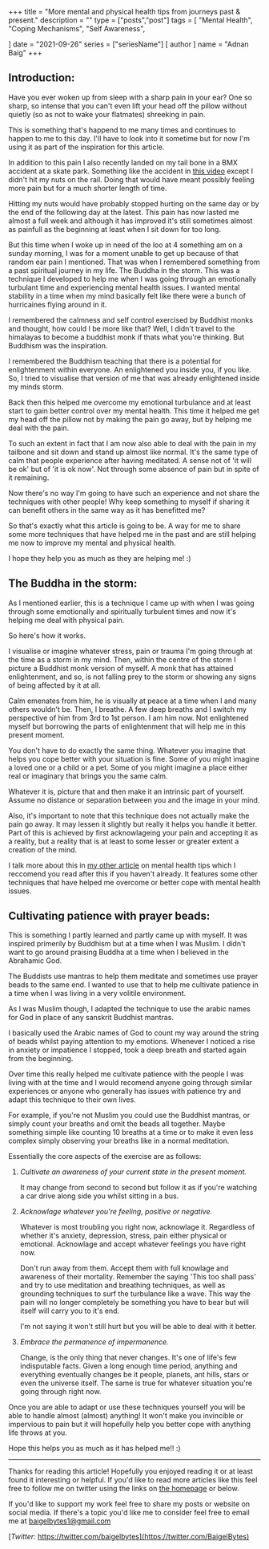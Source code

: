 +++
title = "More mental and physical health tips from journeys past & present."
description = ""
type = ["posts","post"]
tags = [
    "Mental Health",
    "Coping Mechanisms",
    "Self Awareness",
    
]
date = "2021-09-26"
series = ["seriesName"]
[ author ]
  name = "Adnan Baig"
+++

## Introduction:

Have you ever woken up from sleep with a sharp pain in your ear? One so sharp, so intense that you can't even lift your head off the pillow without quietly (so as not to wake your flatmates) shreeking in pain.

This is something that's happend to me many times and continues to happen to me to this day. I'll have to look into it sometime but for now I'm using it as part of the inspiration for this article.

In addition to this pain I also recently landed on my tail bone in a BMX accident at a skate park. Something like the accident in [this video](https://youtu.be/ZGKMn8uXy2Q) except I didn't hit my nuts on the rail. Doing that would have meant possibly feeling more pain but for a much shorter length of time.

Hitting my nuts would have probably stopped hurting on the same day or by the end of the following day at the latest. This pain has now lasted me almost a full week and although it has improved it's still sometimes almost as painfull as the beginning at least when I sit down for too long.

But this time when I woke up in need of the loo at 4 something am on a sunday morning, I was for a moment unable to get up because of that random ear pain I mentioned. That was when I remembered something from a past spiritual journey in my life. The Buddha in the storm. This was a technique I developed to help me when I was going through an emotionally turbulant time and experiencing mental health issues. I wanted mental stability in a time when my mind basically felt like there were a bunch of hurricaines flying around in it.

I remembered the calmness and self control exercised by Buddhist monks and thought, how could I be more like that? Well, I didn't travel to the himalayas to become a buddhist monk if thats what you're thinking. But Buddhism was the inspiration.

I remembered the Buddhism teaching that there is a potential for enlightenment within everyone. An enlightened you inside you, if you like. So, I tried to visualise that version of me that was already enlightened inside my minds storm.

Back then this helped me overcome my emotional turbulance and at least start to gain better control over my mental health. This time it helped me get my head off the pillow not by making the pain go away, but by helping me deal with the pain.

To such an extent in fact that I am now also able to deal with the pain in my tailbone and sit down and stand up almost like normal. It's the same type of calm that people experience after having meditated. A sense not of 'it will be ok' but of 'it is ok now'. Not through some absence of pain but in spite of it remaining.

Now there's no way I'm going to have such an experience and not share the techniques with other people! Why keep something to myself if sharing it can benefit others in the same way as it has benefitted me?

So that's exactly what this article is going to be. A way for me to share some more techniques that have helped me in the past and are still helping me now to improve my mental and physical health.

I hope they help you as much as they are helping me! :) 

## The Buddha in the storm:

As I mentioned earlier, this is a technique I came up with when I was going through some emotionally and spiritually turbulent times and now it's helping me deal with physical pain.

So here's how it works.

I visualise or imagine whatever stress, pain or trauma I'm going through at the time as a storm in my mind. Then, within the centre of the storm I picture a Buddhist monk version of myself. A monk that has attained enlightenment, and so, is not falling prey to the storm or showing any signs of being affected by it at all.

Calm emenates from him, he is visually at peace at a time when I and many others wouldn't be. Then, I breathe. A few deep breaths and I switch my perspective of him from 3rd to 1st person. I am him now. Not enlightened myself but borrowing the parts of enlightenment that will help me in this present moment.

You don't have to do exactly the same thing. Whatever you imagine that helps you cope better with your situation is fine. Some of you might imagine a loved one or a child or a pet. Some of you might imagine a place either real or imaginary that brings you the same calm.

Whatever it is, picture that and then make it an intrinsic part of yourself. Assume no distance or separation between you and the image in your mind.

Also, it's important to note that this technique does not actually make the pain go away. It may lessen it slightly but really it helps you handle it better. Part of this is achieved by first acknowlageing your pain and accepting it as a reality, but a reality that is at least to some lesser or greater extent a creation of the mind.

I talk more about this in [my other article](https://baigelbytes.github.io/lifecoachbaig/blog/mh/) on mental health tips which I reccomend you read after this if you haven't already. It features some other techniques that have helped me overcome or better cope with mental health issues.

## Cultivating patience with prayer beads:

This is something I partly learned and partly came up with myself. It was inspired primerily by Buddhism but at a time when I was Muslim. I didn't want to go around praising Buddha at a time when I believed in the Abrahamic God.

The Buddists use mantras to help them meditate and sometimes use prayer beads to the same end. I wanted to use that to help me cultivate patience in a time when I was living in a very volitile environment.

As I was Muslim though, I adapted the technique to use the arabic names for God in place of any sanskrit Buddhist mantras.

I basically used the Arabic names of God to count my way around the string of beads whilst paying attention to my emotions. Whenever I noticed a rise in anxiety or impatience I stopped, took a deep breath and started again from the beginning.

Over time this really helped me cultivate patience with the people I was living with at the time and I would recomend anyone going through similar experiences or anyone who generally has issues with patience try and adapt this technique to their own lives.

For example, if you're not Muslim you could use the Buddhist mantras, or simply count your breaths and omit the beads all together. Maybe something simple like counting 10 breaths at a time or to make it even less complex simply observing your breaths like in a normal meditation.

Essentially the core aspects of the exercise are as follows:

1. *Cultivate an awareness of your current state in the present moment.*

	It may change from second to second but follow it as if you're watching a car drive along side you whilst sitting in a bus.

2. *Acknowlage whatever you're feeling, positive or negative.*

	Whatever is most troubling you right now, acknowlage it. Regardless of whether it's anxiety, depression, stress, pain either physical or emotional. Acknowlage and accept whatever feelings you have right now. 

	Don't run away from them. Accept them with full knowlage and awareness of their mortality. Remember the saying 'This too shall pass' and try to use meditation and breathing techniques, as well as grounding techniques to surf the turbulance like a wave. This way the pain will no longer completely be something you have to bear but will itself will carry you to it's end.

	I'm not saying it won't still hurt but you will be able to deal with it better.

3. *Embrace the permanence of impermanence.*

	Change, is the only thing that never changes. It's one of life's few indisputable facts. Given a long enough time period, anything and everything eventually changes be it people, planets, ant hills, stars or even the universe itself. The same is true for whatever situation you're going through right now.

Once you are able to adapt or use these techniques yourself you will be able to handle almost (almost) anything! It won't make you invincible or impervious to pain but it will hopefully help you better cope with anything life throws at you.

Hope this helps you as much as it has helped me!! :)




---


Thanks for reading this article! Hopefully you enjoyed reading it or at least found it interesting or helpful. If you'd like to read more articles like this feel free to follow me on twitter using the links on [the homepage](https://baigelbytes.netlify.app) or below.

If you'd like to support my work feel free to share my posts or website on social media. If there's a topic you'd like me to consider feel free to email me at baigelbytes1@gmail.com


[*Twitter:* https://twitter.com/baigelbytes](https://twitter.com/BaigelBytes)
